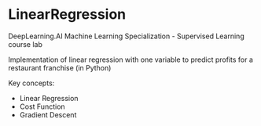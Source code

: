 # LinearRegression
DeepLearning.AI Machine Learning Specialization - Supervised Learning course lab

Implementation of linear regression with one variable to predict profits for a restaurant franchise (in Python)

Key concepts:
- Linear Regression
- Cost Function
- Gradient Descent
